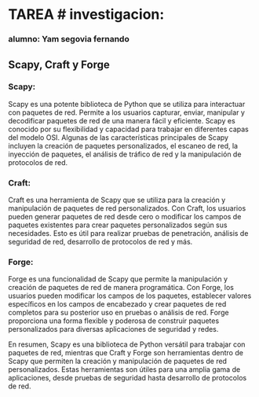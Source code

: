 # TAREA # investigacion:
### alumno:  Yam segovia fernando

## Scapy, Craft y Forge

### Scapy:
Scapy es una potente biblioteca de Python que se utiliza para interactuar con paquetes de red. Permite a los usuarios capturar, enviar, manipular y decodificar paquetes de red de una manera fácil y eficiente. Scapy es conocido por su flexibilidad y capacidad para trabajar en diferentes capas del modelo OSI. Algunas de las características principales de Scapy incluyen la creación de paquetes personalizados, el escaneo de red, la inyección de paquetes, el análisis de tráfico de red y la manipulación de protocolos de red.

### Craft:
Craft es una herramienta de Scapy que se utiliza para la creación y manipulación de paquetes de red personalizados. Con Craft, los usuarios pueden generar paquetes de red desde cero o modificar los campos de paquetes existentes para crear paquetes personalizados según sus necesidades. Esto es útil para realizar pruebas de penetración, análisis de seguridad de red, desarrollo de protocolos de red y más.

### Forge:
Forge es una funcionalidad de Scapy que permite la manipulación y creación de paquetes de red de manera programática. Con Forge, los usuarios pueden modificar los campos de los paquetes, establecer valores específicos en los campos de encabezado y crear paquetes de red completos para su posterior uso en pruebas o análisis de red. Forge proporciona una forma flexible y poderosa de construir paquetes personalizados para diversas aplicaciones de seguridad y redes.

En resumen, Scapy es una biblioteca de Python versátil para trabajar con paquetes de red, mientras que Craft y Forge son herramientas dentro de Scapy que permiten la creación y manipulación de paquetes de red personalizados. Estas herramientas son útiles para una amplia gama de aplicaciones, desde pruebas de seguridad hasta desarrollo de protocolos de red.

